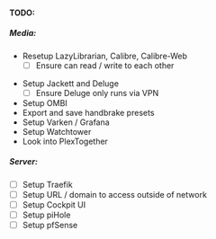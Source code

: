 #### TODO:


##### Media:
- Resetup LazyLibrarian, Calibre, Calibre-Web
    - [ ] Ensure can read / write to each other
* Setup Jackett and Deluge
    - [ ] Ensure Deluge only runs via VPN
* Setup OMBI
* Export and save handbrake presets
* Setup Varken / Grafana
* Setup Watchtower
* Look into PlexTogether

##### Server:
- [ ] Setup Traefik
- [ ] Setup URL / domain to access outside of network
- [ ] Setup Cockpit UI
- [ ] Setup piHole
- [ ] Setup pfSense
